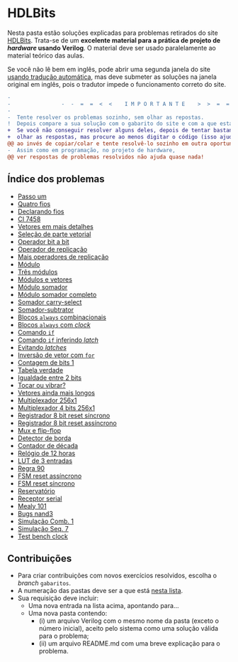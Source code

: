 # HDLBits

Nesta pasta estão soluções explicadas para problemas retirados do site [HDLBits](https://hdlbits.01xz.net/wiki/Main_Page). Trata-se de um **excelente material para a prática de projeto de _hardware_ usando Verilog**. O material deve ser usado paralelamente ao material teórico das aulas.  

Se você não lê bem em inglês, pode abrir uma segunda janela do site [usando tradução automática](https://hdlbits-01xz-net.translate.goog/wiki/Main_Page?_x_tr_sl=en&_x_tr_tl=pt&_x_tr_hl=en-US), mas deve submeter as soluções na janela original em inglês, pois o tradutor impede o funcionamento correto do site. 

```diff
-                                                                                           
-                -  -  =  =  <  <    I M P O R T A N T E    >  >  =  =  -  -                
-                                                                                           
-  Tente resolver os problemas sozinho, sem olhar as repostas.                              
!  Depois compare a sua solução com o gabarito do site e com a que está neste repositório.  
+  Se você não conseguir resolver alguns deles, depois de tentar bastante, tudo bem         
+  olhar as respostas, mas procure ao menos digitar o código (isso ajuda a memorizar)       
@@ ao invés de copiar/colar e tente resolvê-lo sozinho em outra oportunidade              @@
-  Assim como em programação, no projeto de hardware,                                       
@@ ver respostas de problemas resolvidos não ajuda quase nada!                            @@
```

## Índice dos problemas

- [Passo um](001_step_one) 
- [Quatro fios](004_wire4)
- [Declarando fios](009_wire_decl)
- [CI 7458](010_7458)
- [Vetores em mais detalhes](012_vector1)
- [Seleção de parte vetorial](013_vector2)
- [Operador bit a bit](014_vectorgates)
- [Operador de replicação](018_vector4)
- [Mais operadores de replicação](019_vector5)
- [Módulo](020_module)
- [Três módulos](023_module_shift)
- [Módulos e vetores](024_module_shift8)
- [Módulo somador](025_module_add)
- [Módulo somador completo](026_module_fadd) 
- [Somador carry-select](027_module_cseladd)
- [Somador-subtrator](028_module_addsub)
- [Blocos `always` combinacionais](029_alwaysblock1)
- [Blocos `always` com _clock_](030_alwaysblock2)
- [Comando `if`](031_always_if)
- [Comando `if` inferindo _latch_](032_always_if2)
- [Evitando _latches_](036_always_nolatches)
- [Inversão de vetor com `for`](040_vector100r)
- [Contagem de bits 1](041_popcount255)
- [Tabela verdade](051_truthtable1)
- [Igualdade entre 2 bits](052_t2015_eq2)
- [Tocar ou vibrar?](056_ringer)
- [Vetores ainda mais longos](060_gatesv100)
- [Multiplexador 256x1](064_mux256to1)
- [Multiplexador 4 bits 256x1](065_mux256to1v)
- [Registrador 8 bit reset síncrono](084_dff8p)
- [Registrador 8 bit reset assíncrono](085_dff8ar)
- [Mux e flip-flop](092_exams_2014_q4a)
- [Detector de borda](095_edgedetect)
- [Contador de década](100_count10)
- [Relógio de 12 horas](106_count_clock)
- [LUT de 3 entradas](115_exams_ece241_2013_q12)
- [Regra 90](116_rule90)
- [FSM reset assíncrono](119_fsm1)
- [FSM reset síncrono](120_fsm1s)
- [Reservatório](127_exams_ece241_2013_q4)
- [Receptor serial](135_fsm_serial)
- [Mealy 101](139_exams_ece241_2013_q8)
- [Bugs nand3](160_bugs_nand3)
- [Simulação Comb. 1](164_sim_circuit1)
- [Simulação Seq. 7](170_sim_circuit7)
- [Test bench clock](174_tb_clock)

## Contribuições

- Para criar contribuições com novos exercícios resolvidos, escolha o _branch_ `gabaritos`.
- A numeração das pastas deve ser a que está [nesta lista](https://hdlbits.01xz.net/wiki/Special:VlgStats).
- Sua requisição deve incluir:
  * Uma nova entrada na lista acima, apontando para...
  * Uma nova pasta contendo:
    + (i) um arquivo Verilog com o mesmo nome da pasta (exceto o número inicial), aceito pelo sistema como uma solução válida para o problema;
    + (ii) um arquivo README.md com uma breve explicação para o problema.



